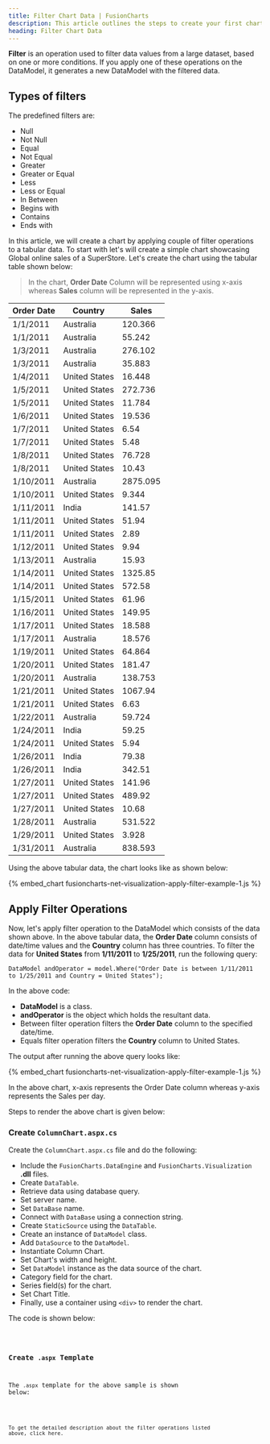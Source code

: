 ```yaml
---
title: Filter Chart Data | FusionCharts
description: This article outlines the steps to create your first chart
heading: Filter Chart Data
---
```


**Filter** is an operation used to filter data values from a large dataset, based on one or more conditions. If you apply one of these operations on the DataModel, it generates a new DataModel with the filtered data.

## Types of filters

The predefined filters are:

* Null
* Not Null
* Equal
* Not Equal
* Greater
* Greater or Equal
* Less
* Less or Equal
* In Between
* Begins with
* Contains
* Ends with

In this article, we will create a chart by applying couple of filter operations to a tabular data. To start with let's will create a simple chart showcasing Global online sales of a SuperStore. Let's create the chart using the tabular table shown below:

> In the chart, **Order Date** Column will be represented using x-axis whereas **Sales** column will be represented in the y-axis.

Order Date | Country | Sales
---|---|---
1/1/2011 | Australia | 120.366
1/1/2011 | Australia | 55.242
1/3/2011 | Australia | 276.102
1/3/2011 | Australia | 35.883
1/4/2011 | United States | 16.448
1/5/2011 | United States | 272.736
1/5/2011 | United States | 11.784
1/6/2011 | United States | 19.536
1/7/2011 | United States | 6.54
1/7/2011 | United States | 5.48
1/8/2011 | United States | 76.728
1/8/2011 | United States | 10.43
1/10/2011 | Australia | 2875.095
1/10/2011 | United States | 9.344
1/11/2011 | India | 141.57
1/11/2011 | United States | 51.94
1/11/2011 | United States | 2.89
1/12/2011 | United States | 9.94
1/13/2011 | Australia | 15.93
1/14/2011 | United States | 1325.85
1/14/2011 | United States | 572.58
1/15/2011 | United States | 61.96
1/16/2011 | United States | 149.95
1/17/2011 | United States | 18.588
1/17/2011 | Australia | 18.576
1/19/2011 | United States | 64.864
1/20/2011 | United States | 181.47
1/20/2011 | Australia | 138.753
1/21/2011 | United States | 1067.94
1/21/2011 | United States | 6.63
1/22/2011 | Australia | 59.724
1/24/2011 | India | 59.25
1/24/2011 | United States | 5.94
1/26/2011 | India | 79.38
1/26/2011 | India | 342.51
1/27/2011 | United States | 141.96
1/27/2011 | United States | 489.92
1/27/2011 | United States | 10.68
1/28/2011 | Australia | 531.522
1/29/2011 | United States | 3.928
1/31/2011 | Australia | 838.593

Using the above tabular data, the chart looks like as shown below:

{% embed_chart fusioncharts-net-visualization-apply-filter-example-1.js %}

## Apply Filter Operations

Now, let's apply filter operation to the DataModel which consists of the data shown above. In the above tabular data, the **Order Date** column consists of date/time values and the **Country** column has three countries. To filter the data for **United States** from **1/11/2011** to **1/25/2011**, run the following query:

```
DataModel andOperator = model.Where("Order Date is between 1/11/2011 to 1/25/2011 and Country = United States");
```

In the above code:

* **DataModel** is a class.
* **andOperator** is the object which holds the resultant data.
* Between filter operation filters the **Order Date** column to the specified date/time.
* Equals filter operation filters the **Country** column to United States.

The output after running the above query looks like:

{% embed_chart fusioncharts-net-visualization-apply-filter-example-1.js %}

In the above chart, x-axis represents the Order Date column whereas y-axis represents the Sales per day.

Steps to render the above chart is given below:

### Create  `ColumnChart.aspx.cs`

Create the `ColumnChart.aspx.cs` file and do the following:

* Include the `FusionCharts.DataEngine` and `FusionCharts.Visualization` **.dll** files. 
* Create `DataTable`.
* Retrieve data using database query.
* Set server name.
* Set `DataBase` name.
* Connect with `DataBase` using a connection string.
* Create `StaticSource` using the `DataTable`.
* Create an instance of `DataModel` class.
* Add `DataSource` to the `DataModel`.
* Instantiate Column Chart.
* Set Chart's width and height.
* Set `DataModel` instance as the data source of the chart.
* Category field for the chart.
* Series field(s) for the chart.
* Set Chart Title.
* Finally, use a container using `<div>` to render the chart.

The code is shown below:

<CODE>

### Create `.aspx` Template

The `.aspx` template for the above sample is shown below:

<CODE>

To get the detailed description about the filter operations listed above, click here.